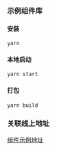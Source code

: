 ### 示例组件库

#### 安装
`yarn`

#### 本地启动
`yarn start`

#### 打包
`yarn build`

### 关联线上地址
[组件示例地址](https://prod-test-header-nine.vercel.app/)